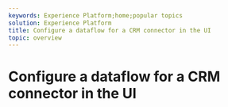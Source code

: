 ```yaml
---
keywords: Experience Platform;home;popular topics
solution: Experience Platform
title: Configure a dataflow for a CRM connector in the UI
topic: overview
---
```


# Configure a dataflow for a CRM connector in the UI